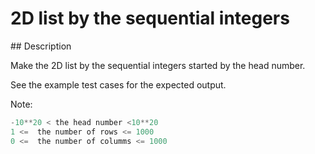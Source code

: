 # 2D list by the sequential integers

## Description

Make the 2D list by the sequential integers started by the head number.

See the example test cases for the expected output.

Note:

```python
-10**20 < the head number <10**20
1 <=  the number of rows <= 1000
0 <=  the number of columms <= 1000
```
